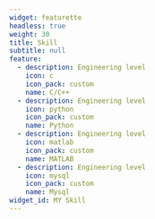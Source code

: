 ```yaml
---
widget: featurette
headless: true
weight: 30
title: Skill
subtitle: null
feature:
  - description: Engineering level
    icon: c
    icon_pack: custom
    name: C/C++
  - description: Engineering level
    icon: python
    icon_pack: custom
    name: Python
  - description: Engineering level
    icon: matlab
    icon_pack: custom
    name: MATLAB
  - description: Engineering level
    icon: mysql
    icon_pack: custom
    name: Mysql
widget_id: MY Skill
---
```


